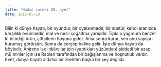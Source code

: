 ```yaml
---
title: "Hadid suresi 20. ayet"
date: 2015-05-10
---
```


Bilin ki dünya hayatı, bir oyundur, bir oyalanmadır, bir süstür, kendi aranızda karşılıklı övünmedir, mal ve nesli çoğaltma yarışıdır. Tıpkı o yağmura benzer ki bitirdiği ürün, çiftçilerin hoşuna gider. Ama sonra kurur, sen onu sapsarı kurumuş görürsün. Sonra da çerçöp haline gelir. İşte dünya hayatı da böyledir. Ahirette ise inkârcılar için (yaptıkları yüzünden) şiddetli bir azap, mü'minler için ise Rableri tarafından bir bağışlanma ve hoşnutluk vardır. Evet, dünya hayatı aldatıcı bir zevkten başka bir şey değildir.
